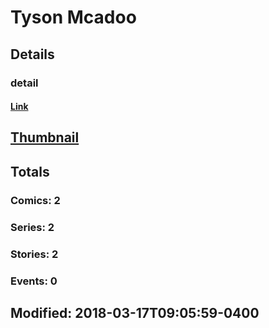 # Tyson  Mcadoo 
## Details
### detail
#### [Link](http://marvel.com/comics/creators/9617/tyson_mcadoo?utm_campaign=apiRef&utm_source=225578a89fc76f3d20fbffda5d17a88d)
## [Thumbnail](http://i.annihil.us/u/prod/marvel/i/mg/b/40/image_not_available.jpg)
## Totals
### Comics: 2
### Series: 2
### Stories: 2
### Events: 0
## Modified: 2018-03-17T09:05:59-0400
